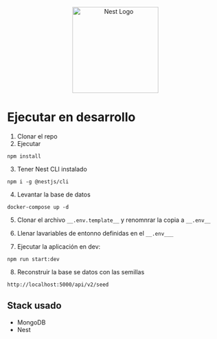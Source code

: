 <p align="center">
  <a href="http://nestjs.com/" target="blank"><img src="https://nestjs.com/img/logo-small.svg" width="200" alt="Nest Logo" /></a>
</p>

# Ejecutar en desarrollo
1. Clonar el repo
2. Ejecutar
```
npm install
```
3. Tener Nest CLI instalado
```
npm i -g @nestjs/cli
```

4. Levantar la base de datos
```
docker-compose up -d
```
5. Clonar el archivo ```__.env.template__``` y renomnrar la copia a ```__.env__```

6. Llenar lavariables de entonno definidas en el ```__.env___```

7. Ejecutar la aplicación en dev:
```
npm run start:dev
```
8. Reconstruir la base se datos con las semillas
```
http://localhost:5000/api/v2/seed
```
## Stack usado

* MongoDB
* Nest